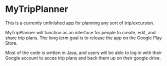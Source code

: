 # MyTripPlanner
This is a currently unfinished app for planning any sort of trip/excursion.

MyTripPlanner will function as an interface for people to create, edit, and share trip plans. The long term goal is to release the app on the Google Play Store.

Most of the code is written in Java, and users will be able to log in with their Google account to acces trip plans and back them up on their google drive.
